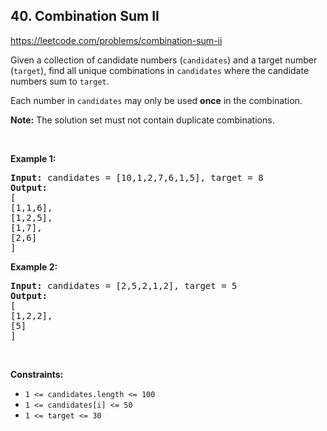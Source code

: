 ## 40. Combination Sum II

<https://leetcode.com/problems/combination-sum-ii>

<div class="px-5 pt-4"><div class="_1l1MA" data-track-load="qd_description_content"><p>Given a collection of candidate numbers (<code>candidates</code>) and a target number (<code>target</code>), find all unique combinations in <code>candidates</code>&nbsp;where the candidate numbers sum to <code>target</code>.</p>

<p>Each number in <code>candidates</code>&nbsp;may only be used <strong>once</strong> in the combination.</p>

<p><strong>Note:</strong>&nbsp;The solution set must not contain duplicate combinations.</p>

<p>&nbsp;</p>
<p><strong class="example">Example 1:</strong></p>

<pre><strong>Input:</strong> candidates = [10,1,2,7,6,1,5], target = 8
<strong>Output:</strong>
[
[1,1,6],
[1,2,5],
[1,7],
[2,6]
]
</pre>

<p><strong class="example">Example 2:</strong></p>

<pre><strong>Input:</strong> candidates = [2,5,2,1,2], target = 5
<strong>Output:</strong>
[
[1,2,2],
[5]
]
</pre>

<p>&nbsp;</p>
<p><strong>Constraints:</strong></p>

<ul>
 <li><code>1 &lt;=&nbsp;candidates.length &lt;= 100</code></li>
 <li><code>1 &lt;=&nbsp;candidates[i] &lt;= 50</code></li>
 <li><code>1 &lt;= target &lt;= 30</code></li>
</ul>
</div></div>
